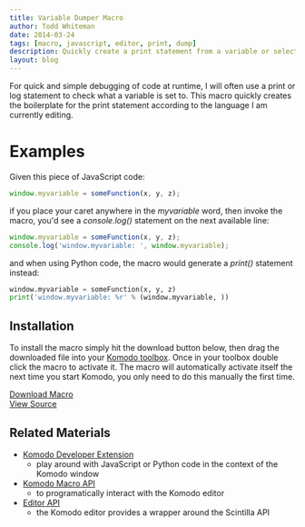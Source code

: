 ```yaml
---
title: Variable Dumper Macro
author: Todd Whiteman
date: 2014-03-24
tags: [macro, javascript, editor, print, dump]
description: Quickly create a print statement from a variable or selection of code. This is one of Todd's most frequently used macros!
layout: blog
---
```


For quick and simple debugging of code at runtime, I will often use a print or
log statement to check what a variable is set to. This macro quickly creates the
boilerplate for the print statement according to the language I am currently
editing.

# Examples

Given this piece of JavaScript code:

```javascript
window.myvariable = someFunction(x, y, z);
```

if you place your caret anywhere in the *myvariable* word, then invoke the
macro, you'd see a *console.log()* statement on the next available line:

```javascript
window.myvariable = someFunction(x, y, z);
console.log('window.myvariable: ', window.myvariable);
```

and when using Python code, the macro would generate a *print()* statement
instead:

```python
window.myvariable = someFunction(x, y, z)
print('window.myvariable: %r' % (window.myvariable, ))
```

## Installation

To install the macro simply hit the download button below, then drag the downloaded
file into your [Komodo toolbox](/framed/?http://docs.activestate.com/komodo/8.5/toolbox.html).
Once in your toolbox double click the macro to activate it. The macro will
automatically activate itself the next time you start Komodo, you only need to
do this manually the first time.

<div class="inline centered">
<a href="/files/macros/Variable_Dumper.komodotool" class="button primary">
    <i class="icon icon-download"></i>
    Download Macro
</a>
<div class="spacer-half"></div>
<span>
    <i class="icon icon-github"></i>
    <a href="https://github.com/Komodo/macros/blob/master/variable_dumper.js" target="_blank">View Source</a>
</span>
</div>

## Related Materials

* [Komodo Developer Extension](/framed/?http://community.activestate.com/node/1824)
  - play around with JavaScript or Python code in the context of the Komodo window
* [Komodo Macro API](/framed/?http://docs.activestate.com/komodo/8.5/macroapi.html)
  - to programatically interact with the Komodo editor
* [Editor API](http://www.scintilla.org/ScintillaDoc.html)
  - the Komodo editor provides a wrapper around the Scintilla API
